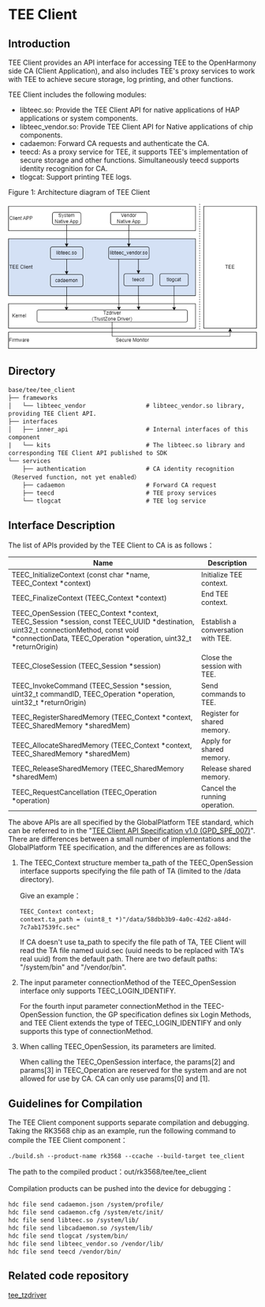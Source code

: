 # TEE Client

## Introduction

TEE Client provides an API interface for accessing TEE to the OpenHarmony side CA (Client Application), and also includes TEE's proxy services to work with TEE to achieve secure storage, log printing, and other functions.

TEE Client includes the following modules:

- libteec.so: Provide the TEE Client API for native applications of HAP applications or system components.
- libteec_vendor.so: Provide TEE Client API for Native applications of chip components.
- cadaemon: Forward CA requests and authenticate the CA.
- teecd: As a proxy service for TEE, it supports TEE's implementation of secure storage and other functions. Simultaneously teecd supports identity recognition for CA.
- tlogcat: Support printing TEE logs.

Figure 1: Architecture diagram of TEE Client

![](figures/tee_client.drawio_en.png)

## Directory

```
base/tee/tee_client
├── frameworks
│   └── libteec_vendor                 # libteec_vendor.so library, providing TEE Client API.
├── interfaces                         
│   ├── inner_api                      # Internal interfaces of this component
|   └── kits                           # The libteec.so library and corresponding TEE Client API published to SDK
└── services
    ├── authentication                 # CA identity recognition（Reserved function, not yet enabled）
    ├── cadaemon                       # Forward CA request
    ├── teecd                          # TEE proxy services
    └── tlogcat                        # TEE log service
```

## Interface Description

The list of APIs provided by the TEE Client to CA is as follows：

| Name                                                         | Description                 |
| ------------------------------------------------------------ | -------------------- |
| TEEC_InitializeContext (const char *name, TEEC_Context *context) | Initialize TEE context.    |
| TEEC_FinalizeContext (TEEC_Context *context)                 | End TEE context.      |
| TEEC_OpenSession (TEEC_Context *context, TEEC_Session *session, const TEEC_UUID *destination, uint32_t connectionMethod, const void *connectionData, TEEC_Operation *operation, uint32_t *returnOrigin) | Establish a conversation with TEE.    |
| TEEC_CloseSession (TEEC_Session *session)                    | Close the session with TEE.    |
| TEEC_InvokeCommand (TEEC_Session *session, uint32_t commandID, TEEC_Operation *operation, uint32_t *returnOrigin) | Send commands to TEE.      |
| TEEC_RegisterSharedMemory (TEEC_Context *context, TEEC_SharedMemory *sharedMem) | Register for shared memory.       |
| TEEC_AllocateSharedMemory (TEEC_Context *context, TEEC_SharedMemory *sharedMem) | Apply for shared memory.       |
| TEEC_ReleaseSharedMemory (TEEC_SharedMemory *sharedMem)      | Release shared memory.       |
| TEEC_RequestCancellation (TEEC_Operation *operation)         | Cancel the running operation. |

The above APIs are all specified by the GlobalPlatform TEE standard, which can be referred to in the "[TEE Client API Specification v1.0 (GPD_SPE_007)](https://globalplatform.org/specs-library/?filter-committee=tee)". There are differences between a small number of implementations and the GlobalPlatform TEE specification, and the differences are as follows:

1. The TEEC_Context structure member ta_path of the TEEC_OpenSession interface supports specifying the file path of TA (limited to the /data directory).

   Give an example：

   ```
   TEEC_Context context;
   context.ta_path = (uint8_t *)"/data/58dbb3b9-4a0c-42d2-a84d-7c7ab17539fc.sec"
   ```

   If CA doesn't use ta_path to specify the file path of TA, TEE Client will read the TA file named uuid.sec (uuid needs to be replaced with TA's real uuid) from the default path. There are two default paths: "/system/bin" and "/vendor/bin".

2. The input parameter connectionMethod of the TEEC_OpenSession interface only supports TEEC_LOGIN_IDENTIFY.

   For the fourth input parameter connectionMethod in the TEEC-OpenSession function, the GP specification defines six Login Methods, and TEE Client extends the type of TEEC_LOGIN_IDENTIFY and only supports this type of connectionMethod.

3. When calling TEEC_OpenSession, its parameters are limited.

   When calling the TEEC_OpenSession interface, the params[2] and params[3] in TEEC_Operation are reserved for the system and are not allowed for use by CA. CA can only use params[0] and [1].

## Guidelines for Compilation

The TEE Client component supports separate compilation and debugging. Taking the RK3568 chip as an example, run the following command to compile the TEE Client component：

```
./build.sh --product-name rk3568 --ccache --build-target tee_client
```

The path to the compiled product：out/rk3568/tee/tee_client

Compilation products can be pushed into the device for debugging：

```
hdc file send cadaemon.json /system/profile/
hdc file send cadaemon.cfg /system/etc/init/
hdc file send libteec.so /system/lib/
hdc file send libcadaemon.so /system/lib/
hdc file send tlogcat /system/bin/
hdc file send libteec_vendor.so /vendor/lib/
hdc file send teecd /vendor/bin/
```

## Related code repository

[tee_tzdriver](https://gitee.com/openharmony-sig/tee_tee_tzdriver)
